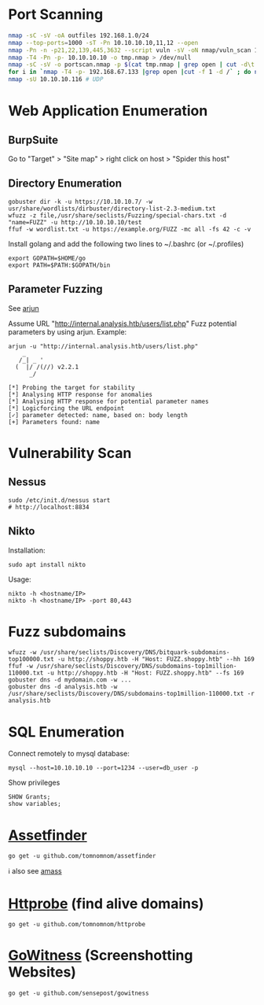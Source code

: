 # Port Scanning

``` bash
nmap -sC -sV -oA outfiles 192.168.1.0/24
nmap --top-ports=1000 -sT -Pn 10.10.10.10,11,12 --open
nmap -Pn -n -p21,22,139,445,3632 --script vuln -sV -oN nmap/vuln_scan 10.10.10.3
nmap -T4 -Pn -p- 10.10.10.10 -o tmp.nmap > /dev/null
nmap -sC -sV -o portscan.nmap -p $(cat tmp.nmap | grep open | cut -d\t -f1 | sed 's/\///g' | paste -sd, ) 10.10.10.10 > /dev/null
for i in `nmap -T4 -p- 192.168.67.133 |grep open |cut -f 1 -d /` ; do nmap -T4 -p$i -A 192.168.67.133; done
nmap -sU 10.10.10.116 # UDP
```

# Web Application Enumeration

## BurpSuite
Go to "Target" > "Site map" > right click on host > "Spider this host" 

## Directory Enumeration
```
gobuster dir -k -u https://10.10.10.7/ -w usr/share/wordlists/dirbuster/directory-list-2.3-medium.txt	
wfuzz -z file,/usr/share/seclists/Fuzzing/special-chars.txt -d "name=FUZZ" -u http://10.10.10.10/test
ffuf -w wordlist.txt -u https://example.org/FUZZ -mc all -fs 42 -c -v
```

Install golang and add the following two lines to ~/.bashrc (or ~/.profiles)

```
export GOPATH=$HOME/go
export PATH=$PATH:$GOPATH/bin		
```

## Parameter Fuzzing
See [arjun](https://www.kali.org/tools/arjun/)

Assume URL "http://internal.analysis.htb/users/list.php"
Fuzz potential parameters by using arjun. Example:

```
arjun -u "http://internal.analysis.htb/users/list.php"
    _
   /_| _ '
  (  |/ /(//) v2.2.1
      _/      

[*] Probing the target for stability
[*] Analysing HTTP response for anomalies
[*] Analysing HTTP response for potential parameter names
[*] Logicforcing the URL endpoint
[✓] parameter detected: name, based on: body length
[+] Parameters found: name

```


# Vulnerability Scan
## Nessus
```
sudo /etc/init.d/nessus start 
# http://localhost:8834

```
## Nikto
Installation:
```
sudo apt install nikto
```
Usage:
```
nikto -h <hostname/IP>
nikto -h <hostname/IP> -port 80,443
```
# Fuzz subdomains
```
wfuzz -w /usr/share/seclists/Discovery/DNS/bitquark-subdomains-top100000.txt -u http://shoppy.htb -H "Host: FUZZ.shoppy.htb" --hh 169
ffuf -w /usr/share/seclists/Discovery/DNS/subdomains-top1million-110000.txt -u http://shoppy.htb -H "Host: FUZZ.shoppy.htb" --fs 169
gobuster dns -d mydomain.com -w ...
gobuster dns -d analysis.htb -w /usr/share/seclists/Discovery/DNS/subdomains-top1million-110000.txt -r analysis.htb
```

# SQL Enumeration
Connect remotely to mysql database:
```
mysql --host=10.10.10.10 --port=1234 --user=db_user -p
```
Show privileges
```
SHOW Grants;
show variables;
```
# [Assetfinder](https://github.com/tomnomnom/assetfinder)

```
go get -u github.com/tomnomnom/assetfinder
```

:information_source: also see [amass](https://github.com/OWASP/Amass)

# [Httprobe](https://github.com/tomnomnom/httprobe) (find alive domains)

```
go get -u github.com/tomnomnom/httprobe
```

# [GoWitness](https://github.com/sensepost/gowitness) (Screenshotting Websites)

```
go get -u github.com/sensepost/gowitness
```
